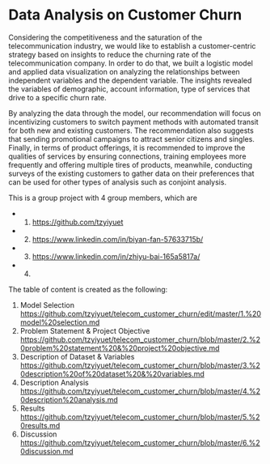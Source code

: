# Data Analysis on Customer Churn
Considering the competitiveness and the saturation of the telecommunication industry, we would like to establish a customer-centric strategy based on insights to reduce the churning rate of the telecommunication company. In order to do that, we built a logistic model and applied data visualization on analyzing the relationships between independent variables and the dependent variable. The insights revealed the variables of demographic, account information, type of services that drive to a specific churn rate.

By analyzing the data through the model, our recommendation will focus on incentivizing customers to switch payment methods with automated transit for both new and existing customers. The recommendation also suggests that sending promotional campaigns to attract senior citizens and singles. Finally, in terms of product offerings, it is recommended to improve the qualities of services by ensuring connections, training employees more frequently and offering multiple tires of products, meanwhile, conducting surveys of the existing customers to gather data on their preferences that can be used for other types of analysis such as conjoint analysis. 

This is a group project with 4 group members, which are
* 1. https://github.com/tzyiyuet
* 2. https://www.linkedin.com/in/biyan-fan-57633715b/
* 3. https://www.linkedin.com/in/zhiyu-bai-165a5817a/
* 4. 

The table of content is created as the following:
1. Model Selection https://github.com/tzyiyuet/telecom_customer_churn/edit/master/1.%20model%20selection.md
2. Problem Statement & Project Objective https://github.com/tzyiyuet/telecom_customer_churn/blob/master/2.%20problem%20statement%20&%20project%20objective.md
3. Description of Dataset & Variables https://github.com/tzyiyuet/telecom_customer_churn/blob/master/3.%20description%20of%20dataset%20&%20variables.md
4. Description Analysis https://github.com/tzyiyuet/telecom_customer_churn/blob/master/4.%20description%20analysis.md
5. Results https://github.com/tzyiyuet/telecom_customer_churn/blob/master/5.%20results.md
6. Discussion https://github.com/tzyiyuet/telecom_customer_churn/blob/master/6.%20discussion.md
